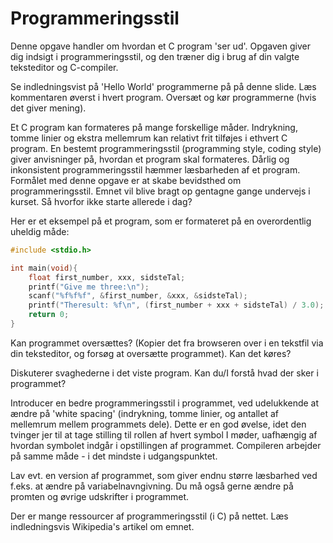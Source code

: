 # Programmeringsstil

Denne opgave handler om hvordan et C program 'ser ud'. Opgaven giver dig indsigt i programmeringsstil, og den træner dig i brug af din valgte teksteditor og C-compiler.

Se indledningsvist på 'Hello World' programmerne på på denne slide. Læs kommentaren øverst i hvert program. Oversæt og kør programmerne (hvis det giver mening).

Et C program kan formateres på mange forskellige måder. Indrykning, tomme linier og ekstra mellemrum kan relativt frit tilføjes i ethvert C program. En bestemt programmeringsstil (programming style, coding style) giver anvisninger på, hvordan et program skal formateres. Dårlig og inkonsistent programmeringsstil hæmmer læsbarheden af et program. Formålet med denne opgave er at skabe bevidsthed om programmeringsstil. Emnet vil blive bragt op gentagne gange undervejs i kurset. Så hvorfor ikke starte allerede i dag?

 Her er et eksempel på et program, som er formateret på en overordentlig uheldig måde:

```c
#include <stdio.h>  

int main(void){
    float first_number, xxx, sidsteTal;
    printf("Give me three:\n");
    scanf("%f%f%f", &first_number, &xxx, &sidsteTal);
    printf("Theresult: %f\n", (first_number + xxx + sidsteTal) / 3.0);
    return 0;
}
```

Kan programmet oversættes? (Kopier det fra browseren over i en tekstfil via din teksteditor, og forsøg at oversætte programmet). Kan det køres?

Diskuterer svaghederne i det viste program. Kan du/I forstå hvad der sker i programmet?

Introducer en bedre programmeringsstil i programmet, ved udelukkende at ændre på 'white spacing' (indrykning, tomme linier, og antallet af mellemrum mellem programmets dele). Dette er en god øvelse, idet den tvinger jer til at tage stilling til rollen af hvert symbol I møder, uafhængig af hvordan symbolet indgår i opstillingen af programmet. Compileren arbejder på samme måde - i det mindste i udgangspunktet.

Lav evt. en version af programmet, som giver endnu større læsbarhed ved f.eks. at ændre på variabelnavngivning. Du må også gerne ændre på promten og øvrige udskrifter i programmet.

Der er mange ressourcer af programmeringsstil (i C) på nettet. Læs indledningsvis Wikipedia's artikel om emnet.
